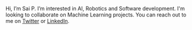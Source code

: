 Hi, I’m Sai P. I’m interested in AI, Robotics and Software development. I'm looking to collaborate on Machine Learning projects.
You can reach out to me on [Twitter](https://mobile.twitter.com/saiprakash_c) or [LinkedIn](https://www.linkedin.com/in/saiprakashreddyc/). 

<!---
saiprakash-c/saiprakash-c is a ✨ special ✨ repository because its `README.md` (this file) appears on your GitHub profile.
You can click the Preview link to take a look at your changes.
--->
